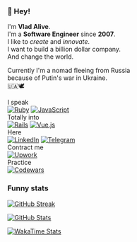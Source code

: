 ### 👋 Hey!

I'm **Vlad Alive**.
\
I'm a **Software Engineer** since **2007**.
\
I like to *create* and *innovate*.
\
I want to build a billion dollar company.
\
And change the world.

Currently I'm a nomad fleeing from Russia
\
because of Putin's war in Ukraine.
\
🇺🇦🕊


I speak \
[![Ruby](https://img.shields.io/badge/ruby-%23CC342D.svg?style=for-the-badge&logo=ruby&logoColor=white)](#)
[![JavaScript](https://img.shields.io/badge/javascript-%23323330.svg?style=for-the-badge&logo=javascript&logoColor=%23F7DF1E)](#)
\
Totally into \
[![Rails](https://img.shields.io/badge/rails-%23CC0000.svg?style=for-the-badge&logo=ruby-on-rails&logoColor=white)](#)
[![Vue.js](https://img.shields.io/badge/vuejs-%2335495e.svg?style=for-the-badge&logo=vuedotjs&logoColor=%234FC08D)](#)
\
Here \
[![LinkedIn](https://img.shields.io/badge/linkedin-%230077B5.svg?style=for-the-badge&logo=linkedin&logoColor=white)](https://to.vladalive.com/at/linkedin)
[![Telegram](https://img.shields.io/badge/Telegram-2CA5E0?style=for-the-badge&logo=telegram&logoColor=white)](https://to.vladalive.com/at/telegram)
\
Contract me \
[![Upwork](https://img.shields.io/badge/UpWork-6FDA44?style=for-the-badge&logo=Upwork&logoColor=white)](https://to.vladalive.com/at/upwork)
\
Practice \
[![Codewars](https://img.shields.io/badge/Codewars-B1361E?style=for-the-badge&logo=codewars&logoColor=grey)](https://to.vladalive.com/at/codewars)

### Funny stats

[![GitHub Streak](https://github-readme-streak-stats.herokuapp.com?user=vladalive&theme=onedark)](#)

[![GitHub Stats](https://github-readme-stats.vercel.app/api?username=vladalive&theme=onedark&show_icons=true&count_private=true)](https://github.com/vladalive)

[![WakaTime Stats](https://github-readme-stats.vercel.app/api/wakatime?username=@vladalive&theme=onedark&langs_count=4&range=last_7_days)](https://wakatime.com/@vladalive)

